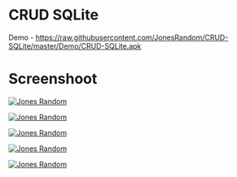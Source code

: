 # CRUD SQLite

Demo - https://raw.githubusercontent.com/JonesRandom/CRUD-SQLite/master/Demo/CRUD-SQLite.apk

# Screenshoot

[![Jones Random](https://github.com/JonesRandom/CRUD-SQLite/raw/master/Screenshoot/1.png)](https://github.com/JonesRandom/CRUD-SQLite/raw/master/Screenshoot/1.png)

[![Jones Random](https://github.com/JonesRandom/CRUD-SQLite/raw/master/Screenshoot/2.png)](https://github.com/JonesRandom/CRUD-SQLite/raw/master/Screenshoot/2.png)

[![Jones Random](https://github.com/JonesRandom/CRUD-SQLite/raw/master/Screenshoot/3.png)](https://github.com/JonesRandom/CRUD-SQLite/raw/master/Screenshoot/3.png)

[![Jones Random](https://github.com/JonesRandom/CRUD-SQLite/raw/master/Screenshoot/4.png)](https://github.com/JonesRandom/CRUD-SQLite/raw/master/Screenshoot/4.png)

[![Jones Random](https://github.com/JonesRandom/CRUD-SQLite/raw/master/Screenshoot/5.png)](https://github.com/JonesRandom/CRUD-SQLite/raw/master/Screenshoot/5.png)
